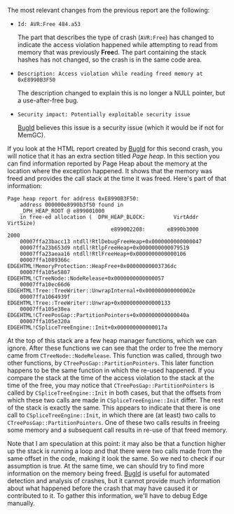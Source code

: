 The most relevant changes from the previous report are the following:
* `Id: AVR:Free 484.a53`
  
  The part that describes the type of crash (`AVR:Free`) has changed to
  indicate the access violation happened while attempting to read from memory
  that was previously **Free**d. The part containing the stack hashes has not
  changed, so the crash is in the same code area.
* `Description: Access violation while reading freed memory at 0xE8990B3F50`
  
  The description changed to explain this is no longer a NULL pointer, but a
  use-after-free bug.
* `Security impact: Potentially exploitable security issue`
  
  [BugId][] believes this issue is a security issue (which it would be if not
  for MemGC).

If you look at the HTML report created by [BugId][] for this second crash, you
will notice that it has an extra section titled *Page heap*. In this section
you can find information reported by Page Heap about the memory at the location
where the exception happened. It shows that the memory was freed and provides
the call stack at the time it was freed. Here's part of that information:
```
Page heap report for address 0xE8990B3F50:
    address 000000e8990b3f50 found in
    _DPH_HEAP_ROOT @ e899001000
    in free-ed allocation (  DPH_HEAP_BLOCK:         VirtAddr         VirtSize)
                                 e899002208:       e8990b3000             2000
    00007ffa23bacc13 ntdll!RtlDebugFreeHeap+0x0000000000000047
    00007ffa23b653d9 ntdll!RtlpFreeHeap+0x0000000000079519
    00007ffa23aeaa16 ntdll!RtlFreeHeap+0x0000000000000106
    00007ffa1089366c EDGEHTML!MemoryProtection::HeapFree+0x00000000003736dc
    00007ffa105e5807 EDGEHTML!CTreeNode::NodeRelease+0x0000000000000057
    00007ffa10ec66d6 EDGEHTML!Tree::TreeWriter::UnwrapInternal+0x000000000000002e
    00007ffa1064939f EDGEHTML!Tree::TreeWriter::Unwrap+0x0000000000000133
    00007ffa105e38ea EDGEHTML!CTreePosGap::PartitionPointers+0x000000000000040a
    00007ffa105e320a EDGEHTML!CSpliceTreeEngine::Init+0x000000000000017a
```

At the top of this stack are a few heap manager functions, which we can ignore.
After these functions we can see that the order to free the memory came from
`CTreeNode::NodeRelease`. This function was called, through two other functions,
by `CTreePosGap::PartitionPointers`. This later function happens to be the same
function in which the re-used happened. If you compare the stack at the time of
the access violation to the stack at the time of the free, you may notice that
`CTreePosGap::PartitionPointers` is called by `CSpliceTreeEngine::Init` in both
cases, but that the offsets from which these two calls are made in
`CSpliceTreeEngine::Init` differ. The rest of the stack is exactly the same.
This appears to indicate that there is one call to `CSpliceTreeEngine::Init`,
in which there are (at least) two calls to `CTreePosGap::PartitionPointers`.
One of these two calls results in freeing some memory and a subsequent call
results in re-use of that freed memory.

Note that I am speculation at this point: it may also be that a function
higher up the stack is running a loop and that there were two calls made from
the same offset in the code, making it look the same. So we ned to check if our
assumption is true. At the same time, we can should try to find more information
on the memory being freed. [BugId][] is useful for automated detection and
analysis of crashes, but it cannot provide much information about what happened
before the crash that may have caused it or contributed to it. To gather this
information, we'll have to debug Edge manually.

[BugId]: https://github.com/SkyLined/BugId
